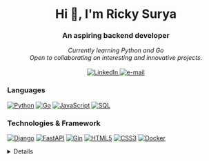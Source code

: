 <h1 align="center">Hi 👋, I'm Ricky Surya</h1>
<h3 align="center">An aspiring backend developer</h3>





<p align="center">
    <i>
        Currently learning Python and Go <br>
        Open to collaborating on interesting and innovative projects.<br>
    </i><br>
    <a href="https://www.linkedin.com/in/ricky-surya-adiputra">
      <img src="https://img.shields.io/badge/LinkedIn-blue?style=flat-square&logo=linkedin" alt="LinkedIn">
    </a>
    <a href="mailto:rickysuryaa10@gmail.com">
      <img src="https://img.shields.io/badge/Email-blue?style=flat-square&logo=gmail&logoColor=white" alt="e-mail">
    </a>
</p>


### Languages
[![Python](https://img.shields.io/badge/python-black?style=for-the-badge&logo=python)](https://github.com/rickysurya)
[![Go](https://img.shields.io/badge/go-black?style=for-the-badge&logo=go)](https://github.com/rickysurya)
[![JavaScript](https://img.shields.io/badge/javascript-black?style=for-the-badge&logo=javascript)](https://github.com/rickysurya)
[![SQL](https://img.shields.io/badge/sql-black?style=for-the-badge&logo=mysql)](https://github.com/rickysurya)

### Technologies & Framework
[![Django](https://img.shields.io/badge/django-black?style=for-the-badge&logo=django)](https://github.com/rickysurya)
[![FastAPI](https://img.shields.io/badge/fastapi-black?style=for-the-badge&logo=fastapi)](https://github.com/rickysurya)
[![Gin](https://img.shields.io/badge/gin-black?style=for-the-badge&logo=gin)](https://github.com/rickysurya)
[![HTML5](https://img.shields.io/badge/html5-black?style=for-the-badge&logo=html5)](https://hub.docker.com/u/rickysurya)
[![CSS3](https://img.shields.io/badge/css3-black?style=for-the-badge&logo=css3)](https://hub.docker.com/u/rickysurya)
[![Docker](https://img.shields.io/badge/docker-black?style=for-the-badge&logo=docker)](https://hub.docker.com/u/rickysurya)

<details>
<p align="center">
  <a href="https://github.com/rickysurya">
    <img src="http://github-profile-summary-cards.vercel.app/api/cards/profile-details?username=rickysurya&theme=transparent" />
  </a>
  <a href="https://github.com/rickysurya">
    <img src="https://github-readme-streak-stats.herokuapp.com/?user=rickysurya&hide_border=true&card_width=338&theme=transparent" />
  </a>
  <a href="https://github.com/rickysurya">
    <img src="http://github-profile-summary-cards.vercel.app/api/cards/stats?username=rickysurya&theme=transparent" />
  </a>
</p>
</details>

<!--
<div align="left">
  <img src="https://github-readme-stats.vercel.app/api/top-langs?username=rickysurya&locale=en&hide_title=false&layout=compact&card_width=320&langs_count=5&theme=dracula&hide_border=false" height="150" alt="languages graph"  />
</div>
-->

